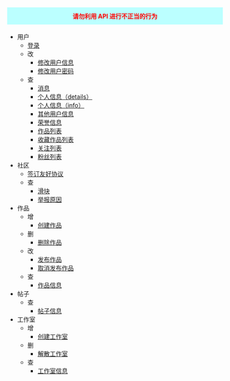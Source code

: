 <h4 style="padding: 10px 30px; background-color:#bff; color:red; text-align: center">请勿利用 API 进行不正当的行为</h3>

- 用户
  - [登录](/user/login.md)
  - 改
    - [修改用户信息](/user/update_info.md)
    - [修改用户密码](/user/update_password.md)
  - 查
    - [消息](/user/messages.md)
    - [个人信息（details）](/user/details.md)
    - [个人信息（info）](/user/info.md)
    - [其他用户信息](/user/user_details.md)
    - [荣誉信息](/user/honor.md)
    - [作品列表](/user/work-list.md)
    - [收藏作品列表](/user/collection-work-list.md)
    - [关注列表](/user/follow-list.md)
    - [粉丝列表](/user/fan-list.md)
- 社区
  - [签订友好协议](/community/signature.md)
  - 查
    - [滑块](/community/banners.md)
    - [举报原因](/community/report_reasons.md)
- 作品
  - 增
    - [创建作品](/work/create.md)
  - 删
    - [删除作品](/work/delete.md)
  - 改
    - [发布作品](/work/publish.md)
    - [取消发布作品](/work/unpublish.md)
  - 查
    - [作品信息](/work/details.md)
- 帖子
  - 查
    - [帖子信息](/forum/details.md)
- 工作室
  - 增
    - [创建工作室](/workshop/create.md)
  - 删
    - [解散工作室](/workshop/dissolve.md)
  - 查
    - [工作室信息](/workshop/details.md)
